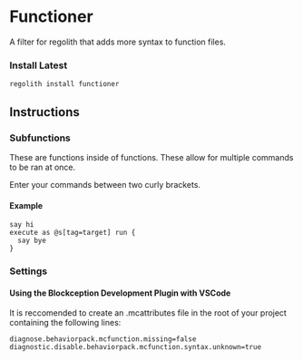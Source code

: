 # Functioner
A filter for regolith that adds more syntax to function files.

### Install Latest
```
regolith install functioner
```

## Instructions

### Subfunctions
These are functions inside of functions. These allow for multiple commands to be ran at once.

Enter your commands between two curly brackets.

#### Example
```
say hi
execute as @s[tag=target] run {
  say bye
}
```

<!-- ### Loops
Loops! Run a command until a condition is true or false

#### Example
```
say hi
execute as @s[tag=target] run {
  say bye
}
``` -->

### Settings
#### Using the Blockception Development Plugin with VSCode

It is reccomended to create an .mcattributes file in the root of your project containing the following lines:
```
diagnose.behaviorpack.mcfunction.missing=false
diagnostic.disable.behaviorpack.mcfunction.syntax.unknown=true
```

<!-- #### Configuring Functioner
With this filter, you can configure how it works using the settings object:

```json
"profiles": {
    "default": {
        "export": {
            "readOnly": false,
            "target": "local"
        },
        "filters": [
            {
                "filter": "functioner",
                "settings": { }
            }
        ]
    }
}
```

These are the settings that can be modified:
```jsonc
"settings": {
  "searchPattern": "BP/**/*.mcfunction" // a glob pattern for the files to be scanned. by default looks at all .mcfunction files in the BP.
}
``` -->

